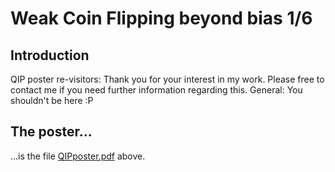 # Weak Coin Flipping beyond bias 1/6

## Introduction
QIP poster re-visitors: Thank you for your interest in my work. Please free to contact me if you need further information regarding this.
General: You shouldn't be here :P

## The poster...
...is the file [QIPposter.pdf](./QIPposter.pdf) above.